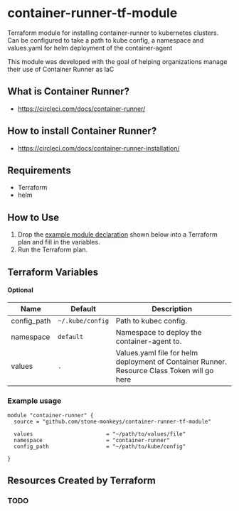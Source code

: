 # container-runner-tf-module
Terraform module for installing container-runner to kubernetes clusters. Can be configured to take a path to kube config, a namespace and values.yaml for helm deployment of the container-agent

This module was developed with the goal of helping organizations manage their use of Container Runner as IaC

## What is Container Runner?
 - https://circleci.com/docs/container-runner/

## How to install Container Runner? 
- https://circleci.com/docs/container-runner-installation/

## Requirements

- Terraform
- helm

## How to Use

1. Drop the [example module declaration](#example-usage) shown below into a Terraform plan and fill in the variables.
2. Run the Terraform plan.


## Terraform Variables

#### Optional

| Name | Default | Description|
|------|---------|------------|
|config_path| `~/.kube/config` | Path to kubec config. |
|namespace| `default` | Namespace to deploy the container-agent to. |
|values | `.` | Values.yaml file for helm deployment of Container Runner. Resource Class Token will go here|

### Example usage

```hcl
module "container-runner" {
  source = "github.com/stone-monkeys/container-runner-tf-module"

  values                       = "~/path/to/values/file"
  namespace                    = "container-runner"
  config_path                  = "~/path/to/kube/config"
  
}
```

## Resources Created by Terraform

### TODO 